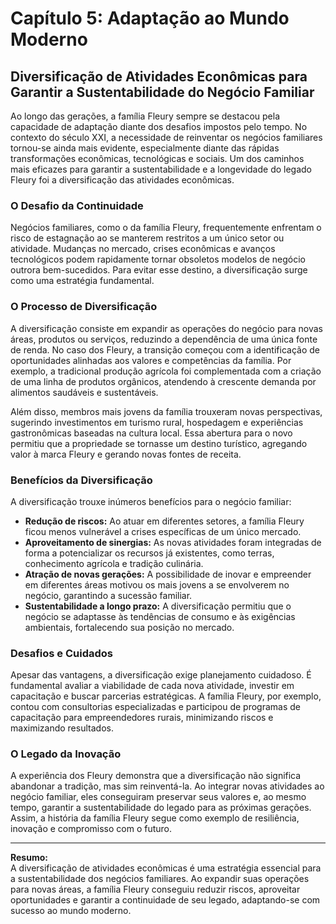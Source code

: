 
# Capítulo 5: Adaptação ao Mundo Moderno

## Diversificação de Atividades Econômicas para Garantir a Sustentabilidade do Negócio Familiar

Ao longo das gerações, a família Fleury sempre se destacou pela capacidade de adaptação diante dos desafios impostos pelo tempo. No contexto do século XXI, a necessidade de reinventar os negócios familiares tornou-se ainda mais evidente, especialmente diante das rápidas transformações econômicas, tecnológicas e sociais. Um dos caminhos mais eficazes para garantir a sustentabilidade e a longevidade do legado Fleury foi a diversificação das atividades econômicas.

### O Desafio da Continuidade

Negócios familiares, como o da família Fleury, frequentemente enfrentam o risco de estagnação ao se manterem restritos a um único setor ou atividade. Mudanças no mercado, crises econômicas e avanços tecnológicos podem rapidamente tornar obsoletos modelos de negócio outrora bem-sucedidos. Para evitar esse destino, a diversificação surge como uma estratégia fundamental.

### O Processo de Diversificação

A diversificação consiste em expandir as operações do negócio para novas áreas, produtos ou serviços, reduzindo a dependência de uma única fonte de renda. No caso dos Fleury, a transição começou com a identificação de oportunidades alinhadas aos valores e competências da família. Por exemplo, a tradicional produção agrícola foi complementada com a criação de uma linha de produtos orgânicos, atendendo à crescente demanda por alimentos saudáveis e sustentáveis.

Além disso, membros mais jovens da família trouxeram novas perspectivas, sugerindo investimentos em turismo rural, hospedagem e experiências gastronômicas baseadas na cultura local. Essa abertura para o novo permitiu que a propriedade se tornasse um destino turístico, agregando valor à marca Fleury e gerando novas fontes de receita.

### Benefícios da Diversificação

A diversificação trouxe inúmeros benefícios para o negócio familiar:

- **Redução de riscos:** Ao atuar em diferentes setores, a família Fleury ficou menos vulnerável a crises específicas de um único mercado.
- **Aproveitamento de sinergias:** As novas atividades foram integradas de forma a potencializar os recursos já existentes, como terras, conhecimento agrícola e tradição culinária.
- **Atração de novas gerações:** A possibilidade de inovar e empreender em diferentes áreas motivou os mais jovens a se envolverem no negócio, garantindo a sucessão familiar.
- **Sustentabilidade a longo prazo:** A diversificação permitiu que o negócio se adaptasse às tendências de consumo e às exigências ambientais, fortalecendo sua posição no mercado.

### Desafios e Cuidados

Apesar das vantagens, a diversificação exige planejamento cuidadoso. É fundamental avaliar a viabilidade de cada nova atividade, investir em capacitação e buscar parcerias estratégicas. A família Fleury, por exemplo, contou com consultorias especializadas e participou de programas de capacitação para empreendedores rurais, minimizando riscos e maximizando resultados.

### O Legado da Inovação

A experiência dos Fleury demonstra que a diversificação não significa abandonar a tradição, mas sim reinventá-la. Ao integrar novas atividades ao negócio familiar, eles conseguiram preservar seus valores e, ao mesmo tempo, garantir a sustentabilidade do legado para as próximas gerações. Assim, a história da família Fleury segue como exemplo de resiliência, inovação e compromisso com o futuro.

---

**Resumo:**  
A diversificação de atividades econômicas é uma estratégia essencial para a sustentabilidade dos negócios familiares. Ao expandir suas operações para novas áreas, a família Fleury conseguiu reduzir riscos, aproveitar oportunidades e garantir a continuidade de seu legado, adaptando-se com sucesso ao mundo moderno.
```
